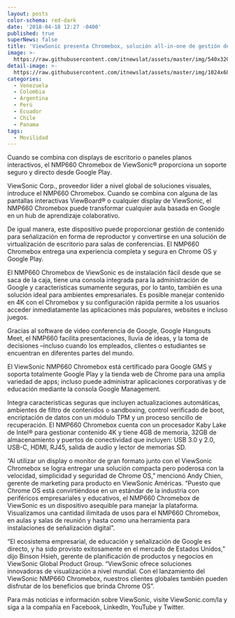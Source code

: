 ```yaml
---
layout: posts
color-schema: red-dark
date: '2018-04-18 12:27 -0400'
published: true
superNews: false
title: 'ViewSonic presenta Chromebox, solución all-in-one de gestión de contenidos '
image: >-
  https://raw.githubusercontent.com/itnewslat/assets/master/img/540x320/Viewsonic-Chrome-p.jpg
detail-image: >-
  https://raw.githubusercontent.com/itnewslat/assets/master/img/1024x680/Viewsonic-Chrome-g.jpg
categories:
  - Venezuela
  - Colombia
  - Argentina
  - Perú
  - Ecuador
  - Chile
  - Panama
tags:
  - Movilidad
---
```

Cuando se combina con displays de escritorio o paneles planos interactivos, el NMP660 Chromebox de ViewSonic® proporciona un soporte seguro y directo desde Google Play.
 
ViewSonic Corp., proveedor líder a nivel global de soluciones visuales, introduce el NMP660 Chromebox. Cuando se combina con alguna de las pantallas interactivas ViewBoard® o cualquier display de ViewSonic, el NMP660 Chromebox puede transformar cualquier aula basada en Google en un hub de aprendizaje colaborativo.
 
De igual manera, este dispositivo puede proporcionar gestión de contenido para señalización en forma de reproductor y convertirse en una solución de virtualización de escritorio para salas de conferencias. El NMP660 Chromebox entrega una experiencia completa y segura en Chrome OS y Google Play.
 
El NMP660 Chromebox de ViewSonic es de instalación fácil desde que se saca de la caja, tiene una consola integrada para la administración de Google y características sumamente seguras, por lo tanto, también es una solución ideal para ambientes empresariales. Es posible manejar contenido en 4K con el Chromebox y su configuración rápida permite a los usuarios acceder inmediatamente las aplicaciones más populares, websites e incluso juegos. 
 
Gracias al software de video conferencia de Google, Google Hangouts Meet, el NMP660 facilita presentaciones, lluvia de ideas, y la toma de decisiones –incluso cuando los empleados, clientes o estudiantes se encuentran en diferentes partes del mundo.
 
El ViewSonic NMP660 Chromebox está certificado para Google GMS y soporta totalmente Google Play y la tienda web de Chrome para una amplia variedad de apps; incluso puede administrar aplicaciones corporativas y de educación mediante la consola Google Management. 
 
Integra características seguras que incluyen actualizaciones automáticas, ambientes de filtro de contenidos o sandboxing, control verificado de boot, encriptación de datos con un módulo TPM y un proceso sencillo de recuperación. El NMP660 Chromebox cuenta con un procesador Kaby Lake de Intel® para gestionar contenido 4K y tiene 4GB de memoria, 32GB de almacenamiento y puertos de conectividad que incluyen: USB 3.0 y 2.0, USB-C, HDMI, RJ45, salida de audio y lector de memorias SD.
 
“Al utilizar un display o monitor de gran formato junto con el ViewSonic Chromebox se logra entregar una solución compacta pero poderosa con la velocidad, simplicidad y seguridad de Chrome OS,” mencionó Andy Chien, gerente de marketing para producto en ViewSonic Américas. “Puesto que Chrome OS está convirtiéndose en un estándar de la industria con periféricos empresariales y educativos, el NMP660 Chromebox de ViewSonic es un dispositivo asequible para manejar la plataforma. Visualizamos una cantidad ilimitada de usos para el NMP660 Chromebox, en aulas y salas de reunión y hasta como una herramienta para instalaciones de señalización digital”.
 
“El ecosistema empresarial, de educación y señalización de Google es directo, y ha sido provisto exitosamente en el mercado de Estados Unidos,” dijo Binson Hsieh, gerente de planificación de productos y negocios en ViewSonic Global Product Group. “ViewSonic ofrece soluciones innovadoras de visualización a nivel mundial. Con el lanzamiento del ViewSonic NMP660 Chromebox, nuestros clientes globales también pueden disfrutar de los beneficios que brinda Chrome OS”.
 
Para más noticias e información sobre ViewSonic, visite ViewSonic.com/la y siga a la compañía en  Facebook, LinkedIn, YouTube y Twitter.

